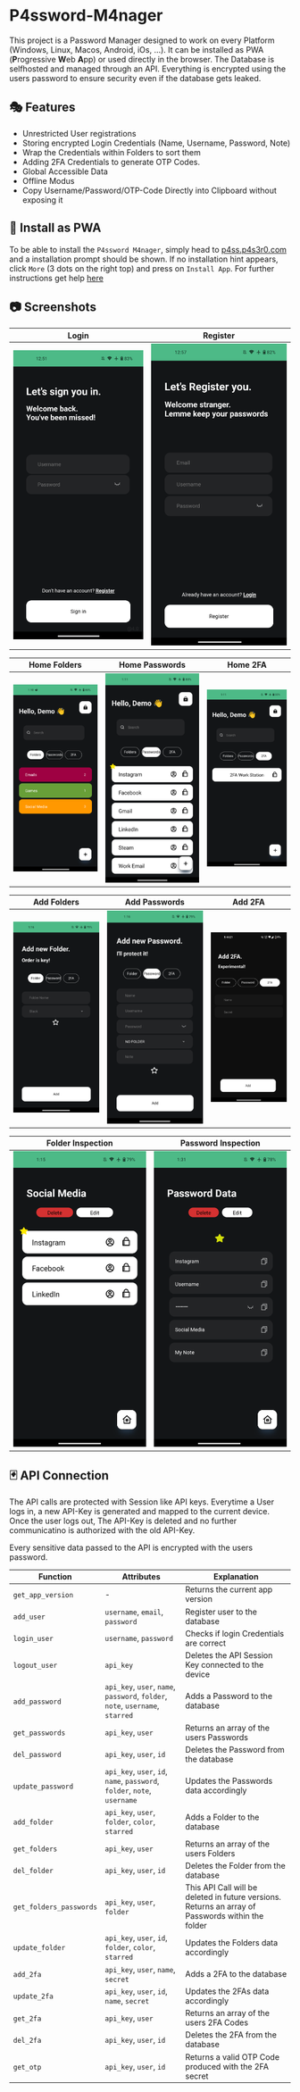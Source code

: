 # P4ssword-M4nager

This project is a Password Manager designed to work on every Platform (Windows, Linux, Macos, Android, iOs, ...). It can be installed as PWA (**P**rogressive **W**eb **A**pp) or used directly in the browser. The Database is selfhosted and managed through an API. Everything is encrypted using the users password to ensure security even if the database gets leaked. 

## 🎭 Features

- Unrestricted User registrations
- Storing encrypted Login Credentials (Name, Username, Password, Note)
- Wrap the Credentials within Folders to sort them
- Adding 2FA Credentials to generate OTP Codes.
- Global Accessible Data
- Offline Modus
- Copy Username/Password/OTP-Code Directly into Clipboard without exposing it

## 🔱 Install as PWA

To be able to install the `P4ssword M4nager`, simply head to [p4ss.p4s3r0.com](p4ss.p4s3r0.com) and a installation prompt should be shown. If no installation hint appears, click `More` (3 dots on the right top) and press on `Install App`. For further instructions get help [here](https://support.google.com/chrome/answer/9658361?hl=en&co=GENIE.Platform%3DDesktop&sjid=2917438543024608580-EU)

## 📷 Screenshots
| Login | Register |
|----------|------------|
|![](images/login.png)|![](images/register.png)|

| Home Folders | Home Passwords | Home 2FA | 
|----------|------------|------------|
|![](images/homeFolder.png)|![](images/homePassword.png)| ![](images/homeTwofa.png)|

| Add Folders | Add Passwords | Add 2FA | 
|----------|------------|------------|
|![](images/addFolder.png)|![](images/addPassword.png)| ![](images/addTwofa.png)|

| Folder Inspection | Password Inspection | 
|----------|------------|
|![](images/FolderPassword.png)|![](images/passwordView.png)|

## 🃏 API Connection
The API calls are protected with Session like API keys. Everytime a User logs in, a new API-Key is generated and mapped to the current device. Once the user logs out, The API-Key is deleted and no further communicatino is authorized with the old API-Key. 

Every sensitive data passed to the API is encrypted with the users password. 

| Function | Attributes | Explanation |
|----------|------------|-------------|
|`get_app_version`|-|Returns the current app version|
|`add_user`  | `username`, `email`, `password`  | Register user to the database |
|`login_user`| `username`, `password`| Checks if login Credentials are correct  |
|  `logout_user` | `api_key`  | Deletes the API Session Key connected to the device  |
|`add_password`|`api_key`, `user`, `name`, `password`, `folder`, `note`, `username`, `starred`| Adds a Password to the database |
|`get_passwords`|`api_key`, `user`| Returns an array of the users Passwords|
|`del_password`|`api_key`, `user`, `id`| Deletes the Password from the database|
|`update_password`|`api_key`, `user`, `id`, `name`, `password`, `folder`, `note`, `username`| Updates the Passwords data accordingly|
|`add_folder`|`api_key`, `user`, `folder`, `color`, `starred`| Adds a Folder to the database|
|`get_folders`|`api_key`, `user`| Returns an array of the users Folders|
|`del_folder`|`api_key`, `user`, `id`|Deletes the Folder from the database|
|`get_folders_passwords`|`api_key`, `user`, `folder`|This API Call will be deleted in future versions. Returns an array of Passwords within the folder|
|`update_folder`|`api_key`, `user`, `id`, `folder`, `color`, `starred`| Updates the Folders data accordingly|
|`add_2fa`|`api_key`, `user`, `name`, `secret`|Adds a 2FA to the database|
|`update_2fa`|`api_key`, `user`, `id`, `name`, `secret`|Updates the 2FAs data accordingly|
|`get_2fa`|`api_key`, `user`|Returns an array of the users 2FA Codes|
|`del_2fa`|`api_key`, `user`, `id`|Deletes the 2FA from the database|
|`get_otp`|`api_key`, `user`, `id`|Returns a valid OTP Code produced with the 2FA secret|